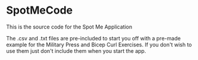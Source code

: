 # SpotMeCode
This is the source code for the Spot Me Application

The .csv and .txt files are pre-included to start you off with a pre-made example for the Military Press and Bicep Curl Exercises.
If you don't wish to use them just don't include them when you start the app.
